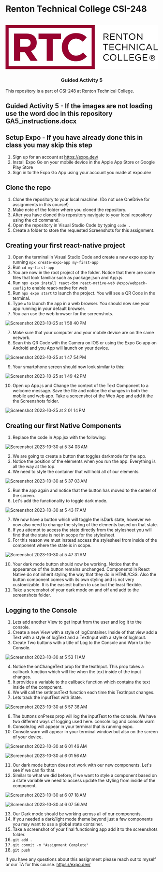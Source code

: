# Renton Technical College CSI-248
<br />    

<div align="center">  
    <img src="logo.jpg" alt="Logo">
    <h3 align="center">Guided Activity 5</h3>
</div>

This repository is a part of CSI-248 at Renton Technical College.

## Guided Activity 5 - If the images are not loading use the word doc in this repository GA5_instructions.docx

## Setup Expo - If you have already done this in class you may skip this step

1. Sign up for an account at https://expo.dev/
2. Install Expo Go on your mobile device in the Apple App Store or Google Play Store
3. Sign in to the Expo Go App using your account you made at expo.dev

## Clone the repo

1. Clone the repository to your local machine. (Do not use OneDrive for assignments in this course!)
2. Make note of the folder where you cloned the repository.
3. After you have cloned this repository navigate to your local repository using the cd command.
4. Open the repository in Visual Studio Code by typing `code .`
5. Create a folder to store the requested Screenshots for this assignment.

## Creating your first react-native project
1. Open the terminal in Visual Studio Code and create a new expo app by running `npx create-expo-app my-first-app`
2. Run `cd my-first-app`
3. You are now in the root project of the folder. Notice that there are some files that look familiar such as package.json and App.js
4. Run `npx expo install react-dom react-native-web @expo/webpack-config` to enable react-native for web
5. Run `npx expo start` to launch the project. You will see a QR Code in the terminal.
6. Type `w` to launch the app in a web browser. You should now see your app running in your default browser.
7. You can use the web browser for the screenshots.

![Screenshot 2023-10-25 at 1 58 40 PM](https://github.com/EmeryCSI/csi248-guidedactivity5/assets/102991550/644981f9-4950-480a-a180-e6e793f5cb7d)

7. Make sure that your computer and your mobile device are on the same network.
8. Scan this QR Code with the Camera on IOS or using the Expo Go app on Android and you App will launch on your device.

![Screenshot 2023-10-25 at 1 47 54 PM](https://github.com/EmeryCSI/csi248-guidedactivity5/assets/102991550/2d808d8f-1811-4456-b857-c332d6dcb6cb)

9. Your smartphone screen should now look similar to this:

![Screenshot 2023-10-25 at 1 49 42 PM](https://github.com/EmeryCSI/csi248-guidedactivity5/assets/102991550/aaf0a383-5342-4e69-9cd7-494afd2d71de)

10. Open up App.js and Change the context of the Text Component to a welcome message. Save the file and notice the changes in both the mobile and web app. Take a screenshot of the Web App and add it the the Screenshots folder.


![Screenshot 2023-10-25 at 2 01 14 PM](https://github.com/EmeryCSI/csi248-guidedactivity5/assets/102991550/1800cfbc-1e87-4295-972a-a4254a70c89c)


## Creating our first Native Components

1. Replace the code in App.jsx with the following:

![Screenshot 2023-10-30 at 5 34 03 AM](https://github.com/EmeryCSI/csi248-guidedactivity5/assets/102991550/e1b7bb60-c25a-4db3-94e7-7bce187b6471)


2. We are going to create a button that toggles darkmode for the app.
3. Notice the position of the elements when you run the app. Everything is all the way at the top.
4. We need to style the container that will hold all of our elements.

![Screenshot 2023-10-30 at 5 37 03 AM](https://github.com/EmeryCSI/csi248-guidedactivity5/assets/102991550/dd8f6486-068c-4455-be29-38938b236272)

5. Run the app again and notice that the button has moved to the center of the screen.
6. Let's add the functionality to toggle dark mode.

![Screenshot 2023-10-30 at 5 43 17 AM](https://github.com/EmeryCSI/csi248-guidedactivity5/assets/102991550/d07d7442-2421-4e85-9d5a-109b3a8546d2)

7. We now have a button which will toggle the isDark state, however we now also need to change the styling of the elements based on that state.
8. If you attempt to access the state directly from the stylesheet you will find that the state is not in scope for the stylesheet.
9. For this reason we must instead access the stylesheel from inside of the component where the state is in scope.

![Screenshot 2023-10-30 at 5 47 31 AM](https://github.com/EmeryCSI/csi248-guidedactivity5/assets/102991550/5404b8fd-5917-498e-b754-731fab1e499a)

10. Your dark mode button should now be working. Notice that the appearance of the button remains unchanged. Componentd in React Native do not inherit styling the way that they do in HTML/CSS. Also the button component comes with its own styling and is not very customizable. It is the easiest button to use but the least flexible.
11. Take a screenshot of your dark mode on and off and add to the screenshots folder.

## Logging to the Console

1. Lets add another View to get input from the user and log it to the console.
2. Create a new View with a style of logContainer. Inside of that view add a Text with a style of logText and a TextInput with a style of logInput.
3. Create Two buttons with a title of Log to the Console and Warn to the Console.

![Screenshot 2023-10-30 at 5 53 11 AM](https://github.com/EmeryCSI/csi248-guidedactivity5/assets/102991550/c8e5accc-abaf-4519-906f-b43e5376db78)

4. Notice the onChangeText prop for the textInput. This prop takes a callback function which will fire when the text inside of the input changes.
5. It provides a variable to the callback function which contains the text inside of the component.
6. We will call the setInputText function each time this TextInput changes.
7. Lets track the inputText with State.

![Screenshot 2023-10-30 at 5 57 36 AM](https://github.com/EmeryCSI/csi248-guidedactivity5/assets/102991550/69cee612-c6bd-4138-9659-136aee0c01f8)

8. The buttons onPress prop will log the inputText to the console. We have two different ways of logging used here. console.log and console.warn
9. Console.log will appear in your terminal that is running expo.
10. Console.warn will appear in your terminal window but also on the screen of your device.

![Screenshot 2023-10-30 at 6 01 46 AM](https://github.com/EmeryCSI/csi248-guidedactivity5/assets/102991550/353d2b59-b070-4cb8-9b77-b2f866ebd22b)

![Screenshot 2023-10-30 at 6 01 56 AM](https://github.com/EmeryCSI/csi248-guidedactivity5/assets/102991550/a9222c84-ca31-4b6e-b158-1c23c8bc863e)

11. Our dark mode button does not work with our new components. Let's see if we can fix that.
12. Similar to what we did before, if we want to style a component based on a state variable we need to access update the styling from inside of the component.

![Screenshot 2023-10-30 at 6 07 18 AM](https://github.com/EmeryCSI/csi248-guidedactivity5/assets/102991550/11f1fa2d-16ce-43ed-a72a-bdbdfb82d882)


![Screenshot 2023-10-30 at 6 07 56 AM](https://github.com/EmeryCSI/csi248-guidedactivity5/assets/102991550/52ef1062-1fae-4145-b04b-e75d37145ad8)

13. Our Dark mode should be working across all of our components.
14. If you needed a dark/light mode theme beyond just a few components you may want to use a global state container.
15. Take a screenshot of your final functioning app add it to the screenshots folder.
16. `git add .`
17. `git commit -m "Assignment Complete"`
18. `git push`

If you have any questions about this assignment please reach out to myself or our TA for this course. 
https://expo.dev/
